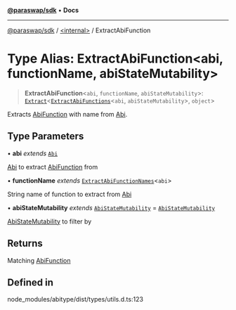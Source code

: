 [**@paraswap/sdk**](../../README.md) • **Docs**

***

[@paraswap/sdk](../../globals.md) / [\<internal\>](../README.md) / ExtractAbiFunction

# Type Alias: ExtractAbiFunction\<abi, functionName, abiStateMutability\>

> **ExtractAbiFunction**\<`abi`, `functionName`, `abiStateMutability`\>: [`Extract`](Extract.md)\<[`ExtractAbiFunctions`](ExtractAbiFunctions.md)\<`abi`, `abiStateMutability`\>, `object`\>

Extracts [AbiFunction](AbiFunction.md) with name from [Abi](Abi.md).

## Type Parameters

• **abi** *extends* [`Abi`](Abi.md)

[Abi](Abi.md) to extract [AbiFunction](AbiFunction.md) from

• **functionName** *extends* [`ExtractAbiFunctionNames`](ExtractAbiFunctionNames.md)\<`abi`\>

String name of function to extract from [Abi](Abi.md)

• **abiStateMutability** *extends* [`AbiStateMutability`](AbiStateMutability.md) = [`AbiStateMutability`](AbiStateMutability.md)

[AbiStateMutability](AbiStateMutability.md) to filter by

## Returns

Matching [AbiFunction](AbiFunction.md)

## Defined in

node\_modules/abitype/dist/types/utils.d.ts:123
